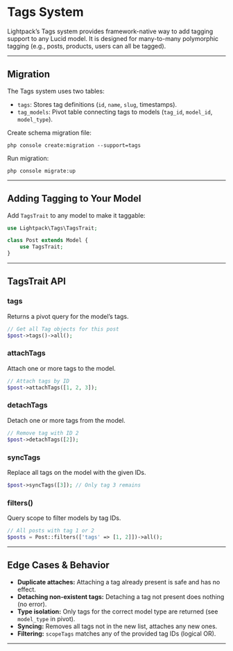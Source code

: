 # Tags System

Lightpack’s Tags system provides framework-native way to add tagging support to any Lucid model. It is designed for many-to-many polymorphic tagging (e.g., posts, products, users can all be tagged).

---

## Migration

The Tags system uses two tables:
- `tags`: Stores tag definitions (`id`, `name`, `slug`, timestamps).
- `tag_models`: Pivot table connecting tags to models (`tag_id`, `model_id`, `model_type`).

Create schema migration file:

```cli
php console create:migration --support=tags
```

Run migration:

```cli
php console migrate:up
```

---

## Adding Tagging to Your Model

Add `TagsTrait` to any model to make it taggable:

```php
use Lightpack\Tags\TagsTrait;

class Post extends Model {
    use TagsTrait;
}
```

---

## TagsTrait API

### tags

Returns a pivot query for the model’s tags.

```php
// Get all Tag objects for this post
$post->tags()->all(); 
```

### attachTags

Attach one or more tags to the model.

```php
// Attach tags by ID
$post->attachTags([1, 2, 3]); 
```

### detachTags

Detach one or more tags from the model.

```php
// Remove tag with ID 2
$post->detachTags([2]); 
```

### syncTags

Replace all tags on the model with the given IDs.

```php
$post->syncTags([3]); // Only tag 3 remains
```

### filters()

Query scope to filter models by tag IDs.

```php
// All posts with tag 1 or 2
$posts = Post::filters(['tags' => [1, 2]])->all(); 
```

---

## Edge Cases & Behavior
- **Duplicate attaches:** Attaching a tag already present is safe and has no effect.
- **Detaching non-existent tags:** Detaching a tag not present does nothing (no error).
- **Type isolation:** Only tags for the correct model type are returned (see `model_type` in pivot).
- **Syncing:** Removes all tags not in the new list, attaches any new ones.
- **Filtering:** `scopeTags` matches any of the provided tag IDs (logical OR).

---